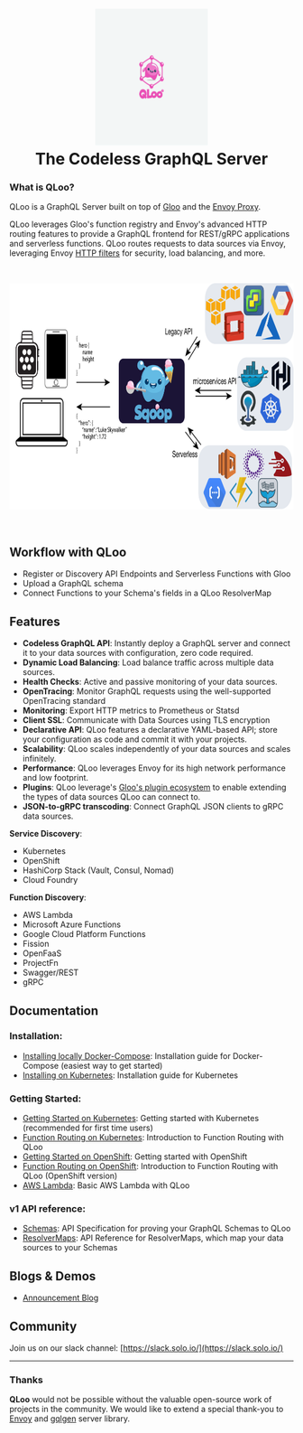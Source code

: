 

<h1 align="center">
    <img src="docs/QLoo.png" alt="QLoo" width="200" height="242">
  <br>
  The Codeless GraphQL Server
</h1>

### What is QLoo?

QLoo is a GraphQL Server built on top of [Gloo](https://github.com/solo-io/gloo) and the [Envoy Proxy](https://envoyproxy.io).

QLoo leverages Gloo's function registry and Envoy's advanced HTTP routing features to provide a GraphQL frontend
for REST/gRPC applications and serverless functions. QLoo routes requests to data sources via Envoy, leveraging 
Envoy [HTTP filters](https://www.envoyproxy.io/docs/envoy/latest/api-v2/config/filter/filter.html?highlight=http%20filter) 
for security, load balancing, and more.

<BR>
<p align="center">
<img src="docs/introduction/high_level_architecture.png" alt="QLoo" width="676" height="400">
</p>    
<BR>
    
## Workflow with QLoo
* Register or Discovery API Endpoints and Serverless Functions with Gloo
* Upload a GraphQL schema 
* Connect Functions to your Schema's fields in a QLoo ResolverMap

## Features
* **Codeless GraphQL API**: Instantly deploy a GraphQL server and connect it to your data sources with configuration,
zero code required.
* **Dynamic Load Balancing**: Load balance traffic across multiple data sources.
* **Health Checks**: Active and passive monitoring of your data sources.
* **OpenTracing**: Monitor GraphQL requests using the well-supported OpenTracing standard
* **Monitoring**: Export HTTP metrics to Prometheus or Statsd
* **Client SSL**: Communicate with Data Sources using TLS encryption 
* **Declarative API**: QLoo features a declarative YAML-based API; store your configuration as code and commit it with your projects.
* **Scalability**: QLoo scales independently of your data sources and scales infinitely.
* **Performance**: QLoo leverages Envoy for its high network performance and low footprint.
* **Plugins**: QLoo leverage's [Gloo's plugin ecosystem](https://gloo.solo.io/plugins/aws/) to enable extending the types
of data sources QLoo can connect to.
* **JSON-to-gRPC transcoding**: Connect GraphQL JSON clients to gRPC data sources.

**Service Discovery**:
* Kubernetes
* OpenShift
* HashiCorp Stack (Vault, Consul, Nomad)
* Cloud Foundry

**Function Discovery**:
* AWS Lambda
* Microsoft Azure Functions
* Google Cloud Platform Functions
* Fission
* OpenFaaS
* ProjectFn
* Swagger/REST
* gRPC

## Documentation

### Installation:
* [Installing locally Docker-Compose](docs/installation/kubernetes.md): Installation guide for Docker-Compose (easiest way to get started)
* [Installing on Kubernetes](docs/installation/kubernetes.md): Installation guide for Kubernetes

### Getting Started:
* [Getting Started on Kubernetes](docs/getting_started/kubernetes/1.md): Getting started with Kubernetes (recommended for first time users)
* [Function Routing on Kubernetes](docs/getting_started/kubernetes/2.md): Introduction to Function Routing with QLoo
* [Getting Started on OpenShift](docs/getting_started/openshift/1.md): Getting started with OpenShift
* [Function Routing on OpenShift](docs/getting_started/openshift/2.md): Introduction to Function Routing with QLoo (OpenShift version)
* [AWS Lambda](docs/getting_started/aws/lambda.md): Basic AWS Lambda with QLoo

### v1 API reference:
* [Schemas](docs/v1/schema.md): API Specification for proving your GraphQL Schemas to QLoo
* [ResolverMaps](docs/v1/resolver_map.md): API Reference for ResolverMaps, which map your data sources to your Schemas


Blogs & Demos
-----
* [Announcement Blog](https://medium.com/solo-io/TODO)

Community
-----
Join us on our slack channel: [https://slack.solo.io/](https://slack.solo.io/)

---

### Thanks

**QLoo** would not be possible without the valuable open-source work of projects in the community. We would like to extend 
a special thank-you to [Envoy](https://www.envoyproxy.io) and [gqlgen](https://github.com/vektah/gqlgen) server library.
